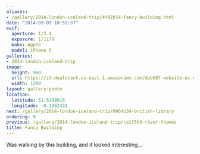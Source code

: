 ```yaml
---
aliases:
- /gallery/2014-london-iceland-trip/4f82b54-fancy-building.html
date: "2014-03-09 10:55:37"
exif:
  aperture: f/2.4
  exposure: 1/1178
  make: Apple
  model: iPhone 5
galleries:
- 2014-london-iceland-trip
image:
  height: 960
  url: https://s3.dualstack.us-east-1.amazonaws.com/dpb587-website-us-east-1/asset/gallery/2014-london-iceland-trip/4f82b54-fancy-building~1280.jpg
  width: 1280
layout: gallery-photo
location:
  latitude: 51.5298016
  longitude: -0.1262431
next: /gallery/2014-london-iceland-trip/0964b34-british-library
ordering: 9
previous: /gallery/2014-london-iceland-trip/ca1f5b9-river-thames
title: Fancy Building
---
```


Was walking by this building, and it looked interesting…
